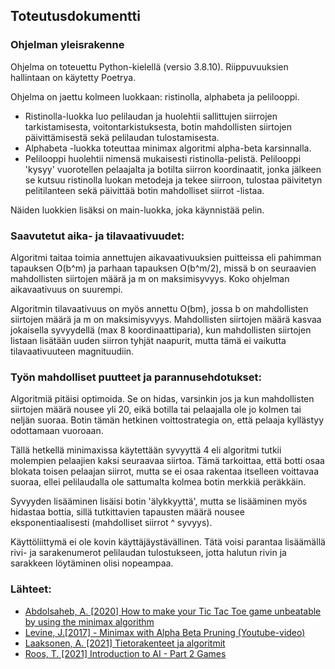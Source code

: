 ## Toteutusdokumentti

### Ohjelman yleisrakenne

Ohjelma on toteuettu Python-kielellä (versio 3.8.10). Riippuvuuksien hallintaan on käytetty Poetrya.

Ohjelma on jaettu kolmeen luokkaan: ristinolla, alphabeta ja pelilooppi.

* Ristinolla-luokka luo pelilaudan ja huolehtii sallittujen siirrojen tarkistamisesta, voitontarkistuksesta, botin mahdollisten siirtojen päivittämisestä sekä pelilaudan tulostamisesta.
* Alphabeta -luokka toteuttaa minimax algoritmi alpha-beta karsinnalla.
* Pelilooppi huolehtii nimensä mukaisesti ristinolla-pelistä. Pelilooppi 'kysyy' vuorotellen pelaajalta ja botilta siirron koordinaatit, jonka jälkeen se kutsuu ristinolla luokan metodeja ja tekee siirroon, tulostaa päivitetyn pelitilanteen sekä päivittää botin mahdolliset siirrot -listaa.

Näiden luokkien lisäksi on main-luokka, joka käynnistää pelin.

### Saavutetut aika- ja tilavaativuudet:

Algoritmi taitaa toimia annettujen aikavaativuuksien puitteissa eli pahimman tapauksen O(b^m) ja parhaan tapauksen O(b^m/2), missä b on seuraavien mahdollisten siirtojen määrä ja m on maksimisyvyys. Koko ohjelman aikavaativuus on suurempi.

Algoritmin tilavaativuus on myös annettu O(bm), jossa b on mahdollisten siirtojen määrä ja m on maksimisyvyys. Mahdollisten siirtojen määrä kasvaa jokaisella syvyydellä (max 8 koordinaattiparia), kun mahdollisten siirtojen listaan lisätään uuden siirron tyhjät naapurit, mutta tämä ei vaikutta tilavaativuuteen magnituudiin.

### Työn mahdolliset puutteet ja parannusehdotukset:

Algoritmiä pitäisi optimoida. Se on hidas, varsinkin jos ja kun mahdollisten siirtojen määrä nousee yli 20, eikä botilla tai pelaajalla ole jo kolmen tai neljän suoraa. Botin tämän hetkinen voittostrategia on, että pelaaja kyllästyy odottamaan vuoroaan.

Tällä hetkellä minimaxissa käytettään syvyyttä 4 eli algoritmi tutkii molempien pelaajien kaksi seuraavaa siirtoa. Tämä tarkoittaa, että botti osaa blokata toisen pelaajan siirrot, mutta se ei osaa rakentaa itselleen voittavaa suoraa, ellei pelilaudalla ole sattumalta kolmea botin merkkiä peräkkäin.

Syvyyden lisääminen lisäisi botin 'älykkyyttä', mutta se lisääminen myös hidastaa bottia, sillä tutkittavien tapausten määrä nousee eksponentiaalisesti (mahdolliset siirrot ^ syvyys).

Käyttöliittymä ei ole kovin käyttäjäystävällinen. Tätä voisi parantaa lisäämällä rivi- ja sarakenumerot pelilaudan tulostukseen, jotta halutun rivin ja sarakkeen löytäminen olisi nopeampaa.

### Lähteet:

* [Abdolsaheb, A. [2020] How to make your Tic Tac Toe game unbeatable by using the minimax algorithm](https://www.freecodecamp.org/news/how-to-make-your-tic-tac-toe-game-unbeatable-by-using-the-minimax-algorithm-9d690bad4b37/)
* [Levine, J.[2017] - Minimax with Alpha Beta Pruning (Youtube-video)](https://www.youtube.com/watch?v=zp3VMe0Jpf8)
* [Laaksonen, A. [2021] Tietorakenteet ja algoritmit](https://www.cs.helsinki.fi/u/ahslaaks/tirakirja/)
* [Roos, T. [2021] Introduction to AI - Part 2 Games](https://materiaalit.github.io/intro-to-ai/part2/)
